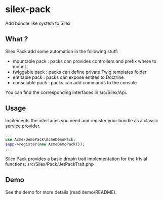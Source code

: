 # silex-pack
Add bundle like system to Silex

## What ?

Silex Pack add some automation in the following stuff:

- mountable pack : packs can provides controllers and prefix where to mount
- twiggable pack : packs can define private Twig templates folder
- entitable pack : packs can expose entites to Doctrine
- consolable pack : packs can add commands to the console

You can find the corresponding interfaces in src/Silex/Api.

## Usage

Implements the interfaces you need and register your bundle as a classic service provider.

```php
...
use Acme\DemoPack\AcmeDemoPack;
$app->register(new AcmeDemoPack());
...
```

Silex Pack provides a basic dropin trait implementation for the trivial functions: src/Silex/Pack/JetPackTrait.php

## Demo

See the demo for more details (read demo/README).
